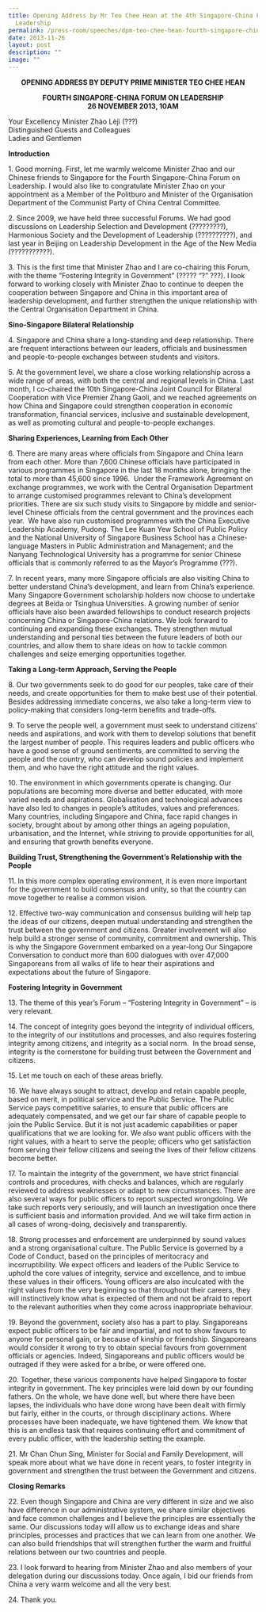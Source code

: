 ```yaml
---
title: Opening Address by Mr Teo Chee Hean at the 4th Singapore‑China Forum on
  Leadership
permalink: /press-room/speeches/dpm-teo-chee-hean-fourth-singapore-china-forum-on-leadership/
date: 2013-11-26
layout: post
description: ""
image: ""
---
```

<div style="text-align:center"><strong>
OPENING ADDRESS BY DEPUTY PRIME MINISTER TEO CHEE HEAN<br>

FOURTH SINGAPORE-CHINA FORUM ON LEADERSHIP<br>
26 NOVEMBER 2013, 10AM
	</strong></div>

Your Excellency Minister Zhào Lèjì (???)  
Distinguished Guests and Colleagues  
Ladies and Gentlemen  
  
**Introduction**  
  
1\. Good morning. First, let me warmly welcome Minister Zhao and our Chinese friends to Singapore for the Fourth Singapore-China Forum on Leadership. I would also like to congratulate Minister Zhao on your appointment as a Member of the Politburo and Minister of the Organisation Department of the Communist Party of China Central Committee.  
  
2\. Since 2009, we have held three successful Forums. We had good discussions on Leadership Selection and Development (?????????), Harmonious Society and the Development of Leadership (??????????), and last year in Beijing on Leadership Development in the Age of the New Media (???????????).  
  
3\. This is the first time that Minister Zhao and I are co-chairing this Forum, with the theme “Fostering Integrity in Government” (????? “?” ???). I look forward to working closely with Minister Zhao to continue to deepen the cooperation between Singapore and China in this important area of leadership development, and further strengthen the unique relationship with the Central Organisation Department in China.  
  
**Sino-Singapore Bilateral Relationship**  

4\. Singapore and China share a long-standing and deep relationship. There are frequent interactions between our leaders, officials and businessmen and people-to-people exchanges between students and visitors.&nbsp;  
  
5\. At the government level, we share a close working relationship across a wide range of areas, with both the central and regional levels in China. Last month, I co-chaired the 10th&nbsp;Singapore-China Joint Council for Bilateral Cooperation with Vice Premier Zhang Gaoli, and we reached agreements on how China and Singapore could strengthen cooperation in economic transformation, financial services, inclusive and sustainable development, as well as promoting cultural and people-to-people exchanges.&nbsp;&nbsp;  
  
  
**Sharing Experiences, Learning from Each Other**

6\. There are many areas where officials from Singapore and China learn from each other. More than 7,600 Chinese officials have participated in various programmes in Singapore in the last 18 months alone, bringing the total to more than 45,600 since 1996.&nbsp; Under the Framework Agreement on exchange programmes, we work with the Central Organisation Department to arrange customised programmes relevant to China’s development priorities. There are six such study visits to Singapore by middle and senior-level Chinese officials from the central government and the provinces each year.&nbsp; We have also run customised programmes with the China Executive Leadership Academy, Pudong. The Lee Kuan Yew School of Public Policy and the National University of Singapore Business School has a Chinese-language Masters in Public Administration and Management; and the Nanyang Technological University has a programme for senior Chinese officials that is commonly referred to as the Mayor’s Programme (???).  
  
7\. In recent years, many more Singapore officials are also visiting China to better understand China’s development, and learn from China’s experience. Many Singapore Government scholarship holders now choose to undertake degrees at Beida or Tsinghua Universities. A growing number of senior officials have also been awarded fellowships to conduct research projects concerning China or Singapore-China relations. We look forward to continuing and expanding these exchanges. They strengthen mutual understanding and personal ties between the future leaders of both our countries, and allow them to share ideas on how to tackle common challenges and seize emerging opportunities together.  
  
**Taking a Long-term Approach, Serving the People**

8\. Our two governments seek to do good for our peoples, take care of their needs, and create opportunities for them to make best use of their potential. Besides addressing immediate concerns, we also take a long-term view to policy-making that considers long-term benefits and trade-offs.  
  
9\. To serve the people well, a government must seek to understand citizens’ needs and aspirations, and work with them to develop solutions that benefit the largest number of people. This requires leaders and public officers who have a good sense of ground sentiments, are committed to serving the people and the country, who can develop sound policies and implement them, and who have the right attitude and the right values.  
  
10\. The environment in which governments operate is changing. Our populations are becoming more diverse and better educated, with more varied needs and aspirations. Globalisation and technological advances have also led to changes in people’s attitudes, values and preferences. Many countries, including Singapore and China, face rapid changes in society, brought about by among other things an ageing population, urbanisation, and the Internet, while striving to provide opportunities for all, and ensuring that growth benefits everyone.  
  
**Building Trust, Strengthening the Government’s Relationship with the People**

11\. In this more complex operating environment, it is even more important for the government to build consensus and unity, so that the country can move together to realise a common vision.  
  
12\. Effective two-way communication and consensus building will help tap the ideas of our citizens, deepen mutual understanding and strengthen the trust between the government and citizens. Greater involvement will also help build a stronger sense of community, commitment and ownership. This is why the Singapore Government embarked on a year-long Our Singapore Conversation to conduct more than 600 dialogues with over 47,000 Singaporeans from all walks of life to hear their aspirations and expectations about the future of Singapore.  
  
**Fostering Integrity in Government**

13\. The theme of this year’s Forum – “Fostering Integrity in Government” – is very relevant.  
  
14\. The concept of integrity goes beyond the integrity of individual officers, to the integrity of our institutions and processes, and also requires fostering integrity among citizens, and integrity as a social norm.&nbsp; In the broad sense, integrity is the cornerstone for building trust between the Government and citizens.  
  
15\. Let me touch on each of these areas briefly. &nbsp;  
  
16\. We have always sought to attract, develop and retain capable people, based on merit, in political service and the Public Service. The Public Service pays competitive salaries, to ensure that public officers are adequately compensated, and we get our fair share of capable people to join the Public Service. But it is not just academic capabilities or paper qualifications that we are looking for. We also want public officers with the right values, with a heart to serve the people; officers who get satisfaction from serving their fellow citizens and seeing the lives of their fellow citizens become better.  
  
17\. To maintain the integrity of the government, we have strict financial controls and procedures, with checks and balances, which are regularly reviewed to address weaknesses or adapt to new circumstances. There are also several ways for public officers to report suspected wrongdoing. We take such reports very seriously, and will launch an investigation once there is sufficient basis and information provided. And we will take firm action in all cases of wrong-doing, decisively and transparently.  
  
18\. Strong processes and enforcement are underpinned by sound values and a strong organisational culture. The Public Service is governed by a Code of Conduct, based on the principles of meritocracy and incorruptibility. We expect officers and leaders of the Public Service to uphold the core values of integrity, service and excellence, and to imbue these values in their officers. Young officers are also inculcated with the right values from the very beginning so that throughout their careers, they will instinctively know what is expected of them and not be afraid to report to the relevant authorities when they come across inappropriate behaviour.  
  
19\. Beyond the government, society also has a part to play. Singaporeans expect public officers to be fair and impartial, and not to show favours to anyone for personal gain, or because of kinship or friendship. Singaporeans would consider it wrong to try to obtain special favours from government officials or agencies. Indeed, Singaporeans and public officers would be outraged if they were asked for a bribe, or were offered one.  
  
20\. Together, these various components have helped Singapore to foster integrity in government. The key principles were laid down by our founding fathers. On the whole, we have done well, but where there have been lapses, the individuals who have done wrong have been dealt with firmly but fairly, either in the courts, or through disciplinary actions. Where processes have been inadequate, we have tightened them. We know that this is an endless task that requires continuing effort and commitment of every public officer, with the leadership setting the example.&nbsp;  
  
21\. Mr Chan Chun Sing, Minister for Social and Family Development, will speak more about what we have done in recent years, to foster integrity in government and strengthen the trust between the Government and citizens.

**Closing Remarks**

22\. Even though Singapore and China are very different in size and we also have difference in our administrative system, we share similar objectives and face common challenges and I believe the principles are essentially the same. Our discussions today will allow us to exchange ideas and share principles, processes and practices that we can learn from one another. We can also build friendships that will strengthen further the warm and fruitful relations between our two countries and people.

23\. I look forward to hearing from Minister Zhao and also members of your delegation during our discussions today. Once again, I bid our friends from China a very warm welcome and all the very best.

24\. Thank you.